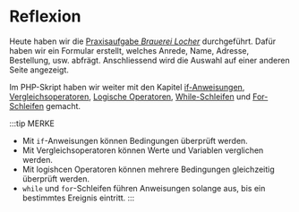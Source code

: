 # Reflexion

Heute haben wir die [Praxisaufgabe *Brauerei Locher*](../auftrag#2-praxisaufgabe-brauerei-locher) durchgeführt. Dafür haben wir ein Formular erstellt, welches Anrede, Name, Adresse, Bestellung, usw. abfrägt. Anschliessend wird die Auswahl auf einer anderen Seite angezeigt.

Im PHP-Skript haben wir weiter mit den Kapitel [if-Anweisungen](../auftrag#11-if-anweisungen), [Vergleichsoperatoren](../auftrag#12-vergleichsoperatoren), [Logische Operatoren](../auftrag#13-logische-operatoren), [While-Schleifen](../auftrag#14-while-schleife) und [For-Schleifen](../auftrag#15-for-schleife) gemacht.

:::tip MERKE
- Mit `if`-Anweisungen können Bedingungen überprüft werden.
- Mit Vergleichsoperatoren können Werte und Variablen verglichen werden.
- Mit logishcen Operatoren können mehrere Bedingungen gleichzeitig überprüft werden.
- `while` und `for`-Schleifen führen Anweisungen solange aus, bis ein bestimmtes Ereignis eintritt.
:::